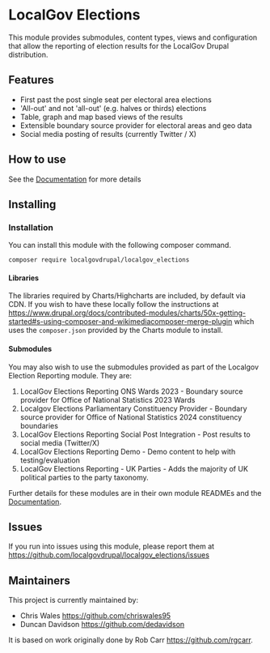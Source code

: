 # LocalGov Elections

This module provides submodules, content types, views and configuration that allow the reporting of election results for
the LocalGov Drupal distribution.

## Features

- First past the post single seat per electoral area elections
- 'All-out' and not 'all-out' (e.g. halves or thirds) elections
- Table, graph and map based views of the results
- Extensible boundary source provider for electoral areas and geo data
- Social media posting of results (currently Twitter / X)

## How to use

See the [Documentation](docs/index.md) for more details

## Installing

### Installation

You can install this module with the following composer command.

```
composer require localgovdrupal/localgov_elections
```

#### Libraries

The libraries required by Charts/Highcharts are included, by default via CDN. If you wish to have these locally follow the instructions at https://www.drupal.org/docs/contributed-modules/charts/50x-getting-started#s-using-composer-and-wikimediacomposer-merge-plugin which uses the `composer.json` provided by the Charts module to install.

#### Submodules

You may also wish to use the submodules provided as part of the Localgov Election Reporting module. They are:

1. LocalGov Elections Reporting ONS Wards 2023 - Boundary source provider for Office of National Statistics 2023 Wards
2. Localgov Elections Parliamentary Constituency Provider - Boundary source provider for Office of National Statistics 2024 constituency boundaries
3. LocalGov Elections Reporting Social Post Integration - Post results to social media (Twitter/X)
4. LocalGov Elections Reporting Demo - Demo content to help with testing/evaluation
5. LocalGov Elections Reporting - UK Parties - Adds the majority of UK political parties to the party taxonomy. 

Further details for these modules are in their own module READMEs and the [Documentation](docs/index.md).

## Issues

If you run into issues using this module, please report them
at https://github.com/localgovdrupal/localgov_elections/issues

## Maintainers

This project is currently maintained by:

- Chris Wales https://github.com/chriswales95
- Duncan Davidson https://github.com/dedavidson

It is based on work originally done by Rob Carr https://github.com/rgcarr.
